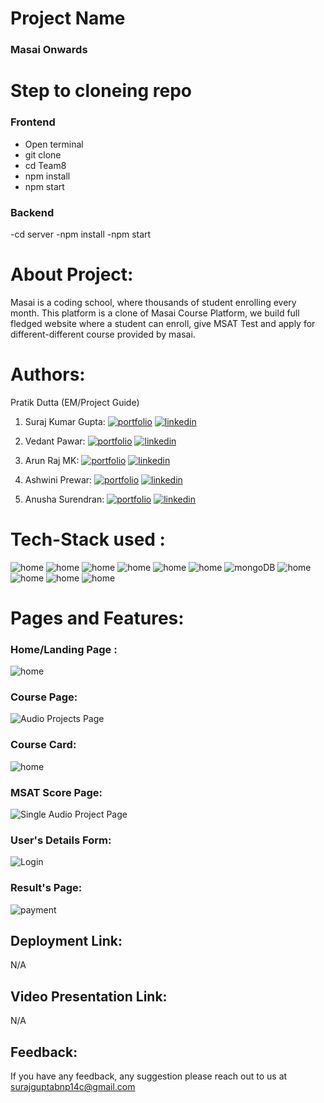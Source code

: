 # Project Name
### Masai Onwards

# Step to cloneing repo
### Frontend
- Open terminal
- git clone <paste the Link>
- cd Team8
- npm install
- npm start

### Backend
 -cd server
 -npm install
 -npm start


# About Project:

Masai is a coding school, where thousands of student enrolling every month. This platform is a clone of Masai Course Platform, we build full fledged website where a student can enroll, give MSAT Test and apply for different-different course provided by masai.

# Authors: 

Pratik Dutta (EM/Project Guide)

1. Suraj Kumar Gupta:
[![portfolio](https://img.shields.io/badge/my_portfolio-000?style=for-the-badge&logo=ko-fi&logoColor=white)](https://github.com/Surajbnp)
[![linkedin](https://img.shields.io/badge/linkedin-0A66C2?style=for-the-badge&logo=linkedin&logoColor=white)](https://www.linkedin.com/in/suraj-kumar-gupta-058191222/) 

2. Vedant Pawar:
[![portfolio](https://img.shields.io/badge/my_portfolio-000?style=for-the-badge&logo=ko-fi&logoColor=white)](https://github.com/vedantpawar18)
[![linkedin](https://img.shields.io/badge/linkedin-0A66C2?style=for-the-badge&logo=linkedin&logoColor=white)](https://www.linkedin.com/in/vedant-pawar-5319791b5/) 

3. Arun Raj MK: 
[![portfolio](https://img.shields.io/badge/my_portfolio-000?style=for-the-badge&logo=ko-fi&logoColor=white)](https://github.com/rk6093720)
[![linkedin](https://img.shields.io/badge/linkedin-0A66C2?style=for-the-badge&logo=linkedin&logoColor=white)](https://www.linkedin.com/in/rohit-kumar-6b1b421a9/) 

4. Ashwini Prewar: 
[![portfolio](https://img.shields.io/badge/my_portfolio-000?style=for-the-badge&logo=ko-fi&logoColor=white)](https://github.com/Aniruddha8787)
[![linkedin](https://img.shields.io/badge/linkedin-0A66C2?style=for-the-badge&logo=linkedin&logoColor=white)](https://www.linkedin.com/in/anirudh87/) 

5. Anusha Surendran: 
[![portfolio](https://img.shields.io/badge/my_portfolio-000?style=for-the-badge&logo=ko-fi&logoColor=white)](https://github.com/mayra111)
[![linkedin](https://img.shields.io/badge/linkedin-0A66C2?style=for-the-badge&logo=linkedin&logoColor=white)](https://www.linkedin.com/in/muskan-gupta01/) 


# Tech-Stack used : 
![home](https://img.shields.io/badge/html-FF4154?style=for-the-badge&logo=Html&logoColor=white)
![home](https://img.shields.io/badge/css-F26B00?style=for-the-badge&logo=Css&logoColor=white)
![home](https://img.shields.io/badge/Express.js-000000?style=for-the-badge&logo=express&logoColor=white) 
![home](https://img.shields.io/badge/JSS-F7DF1E?style=for-the-badge&logo=JSS&logoColor=white)
![home](https://img.shields.io/badge/JWT-000000?style=for-the-badge&logo=JSON%20web%20tokens&logoColor=white)
![home](https://img.shields.io/badge/git-000000?style=for-the-badge&logo=Git&logoColor=white)
![mongoDB](https://img.shields.io/badge/MongoDB-43B02A?style=for-the-badge&logo=MongoDB&logoColor=white)
![home](https://img.shields.io/badge/npm-CB3837?style=for-the-badge&logo=npm&logoColor=white) 
![home](https://img.shields.io/badge/React-20232A?style=for-the-badge&logo=react&logoColor=61DAFB) 
![home](https://img.shields.io/badge/Redux-593D88?style=for-the-badge&logo=redux&logoColor=white)
![home](https://img.shields.io/badge/Postman-FF4154?style=for-the-badge&logo=Postman&logoColor=white)


# Pages and Features: 

### Home/Landing Page : 
![home](https://user-images.githubusercontent.com/97525465/224216381-6d4ac7b8-625c-4ec1-b581-22f51f057985.png) 

### Course Page: 
![Audio Projects Page](https://user-images.githubusercontent.com/97525465/224216407-12bb32e7-c525-4388-abc3-1d01fafadc16.png) 

### Course Card: 
![home](https://user-images.githubusercontent.com/97525465/224216424-b6ae0378-f20d-407c-bcae-751e1ae1fcbc.png) 

### MSAT Score Page: 
![Single Audio Project Page](https://user-images.githubusercontent.com/97525465/224216445-f88a3b8f-f8d4-4942-b022-a0729255fe15.png) 

### User's Details Form: 
![Login](https://user-images.githubusercontent.com/97525465/224216438-cf12bbef-bf3f-4f31-85ee-2feaeab07fa1.png) 

### Result's Page: 
![payment](N/A) 


## Deployment Link: 
N/A

## Video Presentation Link: 
N/A

## Feedback: 
If you have any feedback, any suggestion please reach out to us at 
surajguptabnp14c@gmail.com







